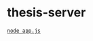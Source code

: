 # thesis-server

<a href="https://cloud.digitalocean.com/droplets/286652956/terminal/ui/?os_user=root">
<code>node app.js</code>
